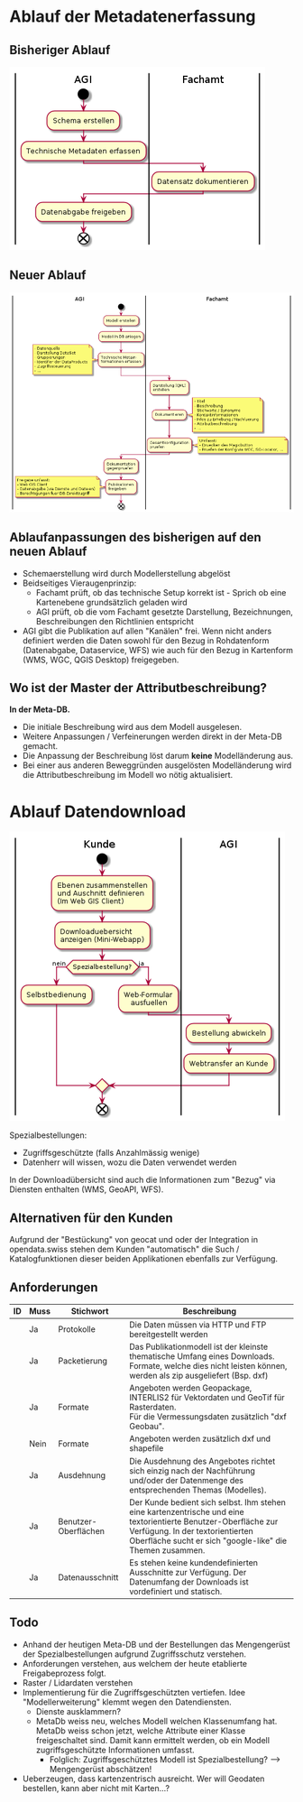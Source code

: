 # Ablauf der Metadatenerfassung

## Bisheriger Ablauf

![Bisheriger Ablauf](puml_output/ablauf_alt.png)

## Neuer Ablauf

![Bisheriger Ablauf](puml_output/ablauf_neu.png)

## Ablaufanpassungen des bisherigen auf den neuen Ablauf
* Schemaerstellung wird durch Modellerstellung abgelöst
* Beidseitiges Vieraugenprinzip:
  * Fachamt prüft, ob das technische Setup korrekt ist - Sprich ob eine Kartenebene grundsätzlich geladen wird
  * AGI prüft, ob die vom Fachamt gesetzte Darstellung, Bezeichnungen, Beschreibungen den Richtlinien entspricht
* AGI gibt die Publikation auf allen "Kanälen" frei. Wenn nicht anders definiert werden die Daten sowohl für den 
Bezug in Rohdatenform (Datenabgabe, Dataservice, WFS) wie auch für den Bezug in Kartenform (WMS, WGC, QGIS Desktop) freigegeben.

## Wo ist der Master der Attributbeschreibung?

**In der Meta-DB.** 

* Die initiale Beschreibung wird aus dem Modell ausgelesen. 
* Weitere Anpassungen / Verfeinerungen werden direkt in der Meta-DB gemacht.
* Die Anpassung der Beschreibung löst darum **keine** Modelländerung aus.
* Bei einer aus anderen Beweggründen ausgelösten Modelländerung wird die Attributbeschreibung im Modell wo nötig aktualisiert.

# Ablauf Datendownload

![Ablauf Datendownload](puml_output/ablauf_download.png)

Spezialbestellungen:
* Zugriffsgeschützte (falls Anzahlmässig wenige)
* Datenherr will wissen, wozu die Daten verwendet werden 

In der Downloadübersicht sind auch die Informationen zum "Bezug" via Diensten
enthalten (WMS, GeoAPI, WFS).

## Alternativen für den Kunden

Aufgrund der "Bestückung" von geocat und oder der Integration in opendata.swiss stehen dem
Kunden "automatisch" die Such / Katalogfunktionen dieser beiden Applikationen ebenfalls zur Verfügung.

## Anforderungen

|ID|Muss|Stichwort|Beschreibung|
|---|---|---|---|
| |Ja|Protokolle|Die Daten müssen via HTTP und FTP bereitgestellt werden|
| |Ja|Packetierung|Das Publikationmodell ist der kleinste thematische Umfang eines Downloads.<br>Formate, welche dies nicht leisten können, werden als zip ausgeliefert (Bsp. dxf)|
| |Ja|Formate|Angeboten werden Geopackage, INTERLIS2 für Vektordaten und GeoTif für Rasterdaten.<br>Für die Vermessungsdaten zusätzlich "dxf Geobau".|
| |Nein|Formate|Angeboten werden zusätzlich dxf und shapefile|
| |Ja|Ausdehnung|Die Ausdehnung des Angebotes richtet sich einzig nach der Nachführung und/oder der Datenmenge des entsprechenden Themas (Modelles).|
| |Ja|Benutzer-Oberflächen|Der Kunde bedient sich selbst. Ihm stehen eine kartenzentrische und eine textorientierte Benutzer-Oberfläche zur Verfügung. In der textorientierten Oberfläche sucht er sich "google-like" die Themen zusammen.|
| |Ja|Datenausschnitt|Es stehen keine kundendefinierten Ausschnitte zur Verfügung. Der Datenumfang der Downloads ist vordefiniert und statisch.|

## Todo
* Anhand der heutigen Meta-DB und der Bestellungen das Mengengerüst der Spezialbestellungen aufgrund Zugriffsschutz verstehen.
* Anforderungen verstehen, aus welchem der heute etablierte Freigabeprozess folgt.
* Raster / Lidardaten verstehen
* Implementierung für die Zugriffsgeschützten vertiefen. Idee "Modellerweiterung" klemmt wegen den Datendiensten.
    * Dienste ausklammern?
    * MetaDb weiss neu, welches Modell welchen Klassenumfang hat. MetaDb weiss schon jetzt, welche Attribute einer Klasse
    freigeschaltet sind. Damit kann ermittelt werden, ob ein Modell zugriffsgeschützte Informationen umfasst.
        * Folglich: Zugriffsgeschütztes Modell ist Spezialbestellung? --> Mengengerüst abschätzen! 
* Ueberzeugen, dass kartenzentrisch ausreicht. Wer will Geodaten bestellen, kann aber nicht mit Karten...?

    
